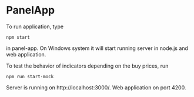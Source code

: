 # PanelApp

To run application, type 
```
npm start
```
in panel-app. On Windows system it will start running server in node.js and web application.

To test the behavior of indicators depending on the buy prices, run 
```
npm run start-mock
```

Server is running on http://localhost:3000/. Web application on port 4200.